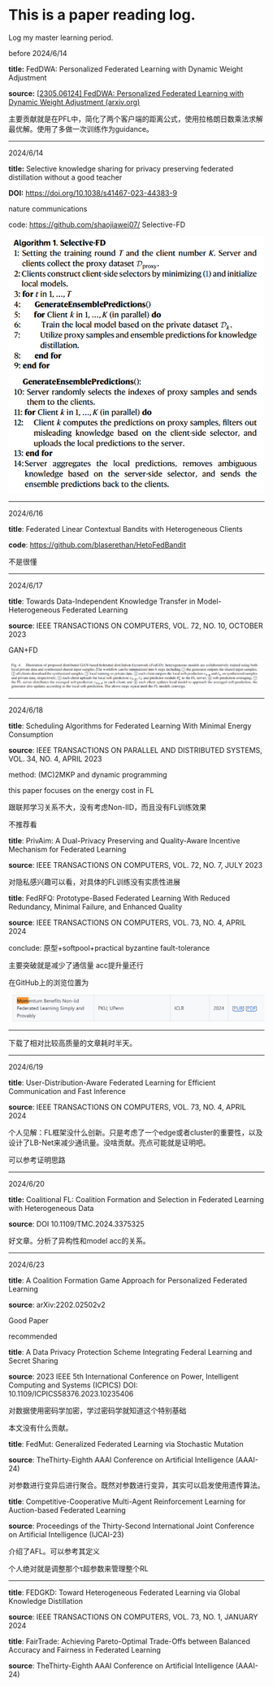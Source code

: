 # This is a paper reading log.

Log my master learning period.



before 2024/6/14

**title:** FedDWA: Personalized Federated Learning with Dynamic Weight Adjustment

**source:** [[2305.06124\] FedDWA: Personalized Federated Learning with Dynamic Weight Adjustment (arxiv.org)](https://arxiv.org/abs/2305.06124)

主要贡献就是在PFL中，简化了两个客户端的距离公式，使用拉格朗日数乘法求解最优解。使用了多做一次训练作为guidance。



---



2024/6/14

**title:** Selective knowledge sharing for privacy preserving federated distillation without a good teacher  

**DOI:** https://doi.org/10.1038/s41467-023-44383-9  

nature communications

code: https://github.com/shaojiawei07/ Selective-FD  

![image-20240614230332731](img/image-20240614230332731.png)



***

2024/6/16

**title**: Federated Linear Contextual Bandits with Heterogeneous Clients  

**code**: https://github.com/blaserethan/HetoFedBandit

不是很懂



---

2024/6/17

**title**: Towards Data-Independent Knowledge Transfer in Model-Heterogeneous Federated Learning 

**source**: IEEE TRANSACTIONS ON COMPUTERS, VOL. 72, NO. 10, OCTOBER 2023  

GAN+FD

![image-20240617173920104](img/image-20240617173920104.png)



---



2024/6/18

**title**: Scheduling Algorithms for Federated Learning With Minimal Energy Consumption  

**source**: IEEE TRANSACTIONS ON PARALLEL AND DISTRIBUTED SYSTEMS, VOL. 34, NO. 4, APRIL 2023  

method: (MC)2MKP and dynamic programming

this paper focuses on the energy cost in FL

跟联邦学习关系不大，没有考虑Non-IID，而且没有FL训练效果 

不推荐看



**title**: PrivAim: A Dual-Privacy Preserving and Quality-Aware Incentive Mechanism for Federated Learning  

**source**: IEEE TRANSACTIONS ON COMPUTERS, VOL. 72, NO. 7, JULY 2023  

对隐私感兴趣可以看，对具体的FL训练没有实质性进展



**title**: FedRFQ: Prototype-Based Federated Learning With Reduced Redundancy, Minimal Failure, and Enhanced Quality  

**source**: IEEE TRANSACTIONS ON COMPUTERS, VOL. 73, NO. 4, APRIL 2024  

conclude: 原型+softpool+practical byzantine fault-tolerance

主要突破就是减少了通信量 acc提升量还行



在GitHub上的浏览位置为

![image-20240618235637521](img/image-20240618235637521.png)

---



下载了相对比较高质量的文章耗时半天。

---



2024/6/19

**title**: User-Distribution-Aware Federated Learning for Efficient Communication and Fast Inference

**source**: IEEE TRANSACTIONS ON COMPUTERS, VOL. 73, NO. 4, APRIL 2024

个人见解：FL框架没什么创新。只是考虑了一个edge或者cluster的重要性，以及设计了LB-Net来减少通讯量。没啥贡献。亮点可能就是证明吧。

可以参考证明思路



---

2024/6/20



**title:** Coalitional FL: Coalition Formation and Selection in Federated Learning with Heterogeneous Data

**source**: DOI 10.1109/TMC.2024.3375325

好文章。分析了异构性和model acc的关系。



---

2024/6/23

**title**: A Coalition Formation Game Approach for Personalized Federated Learning

**source**: arXiv:2202.02502v2

Good Paper

recommended



**title**: A Data Privacy Protection Scheme Integrating  Federal Learning and Secret Sharing

**source**: 2023 IEEE 5th International Conference on Power, Intelligent Computing and Systems (ICPICS) DOI: 10.1109/ICPICS58376.2023.10235406

对数据使用密码学加密，学过密码学就知道这个特别基础 

本文没有什么贡献。



**title**:  FedMut: Generalized Federated Learning via Stochastic Mutation

**source**: TheThirty-Eighth AAAI Conference on Artificial Intelligence (AAAI-24)

对参数进行变异后进行聚合。既然对参数进行变异，其实可以启发使用遗传算法。



**title**:  Competitive-Cooperative Multi-Agent Reinforcement Learning for Auction-based Federated Learning

**source**: Proceedings of the Thirty-Second International Joint Conference on Artificial Intelligence (IJCAI-23)

介绍了AFL。可以参考其定义

个人绝对就是调整那个τ超参数来管理整个RL

---





**title**: FEDGKD: Toward Heterogeneous Federated Learning via Global Knowledge Distillation

**source**: IEEE TRANSACTIONS ON COMPUTERS, VOL. 73, NO. 1, JANUARY 2024



**title**: FairTrade: Achieving Pareto-Optimal Trade-Offs between Balanced Accuracy and Fairness in Federated Learning

**source**: TheThirty-Eighth AAAI Conference on Artificial Intelligence (AAAI-24)

